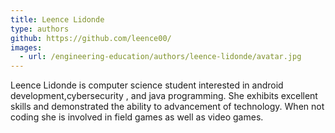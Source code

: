 ```yaml
---
title: Leence Lidonde
type: authors
github: https://github.com/leence00/
images:
  - url: /engineering-education/authors/leence-lidonde/avatar.jpg 
---
```

Leence Lidonde is computer science student interested in android development,cybersecurity , and java programming. She exhibits excellent skills and demonstrated the ability to advancement of technology. When not coding she is involved in field games as well as video games. 
